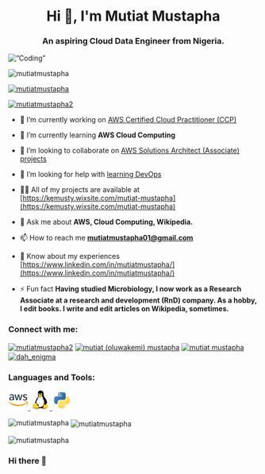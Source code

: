 <h1 align="center">Hi 👋, I'm Mutiat Mustapha</h1>
<h3 align="center">An aspiring Cloud Data Engineer from Nigeria.</h3>
<img align=”right” alt=”Coding” width=”400” src=”https://res.cloudinary.com/practicaldev/image/fetch/s--V-mpRIde--/c_imagga_scale,f_auto,fl_progressive,h_720,q_66,w_1280/https://dev-to-uploads.s3.amazonaws.com/uploads/articles/62tl8vk2bv6lxaze5gn0.gif”>

<p align="left"> <img src="https://komarev.com/ghpvc/?username=mutiatmustapha&label=Profile%20views&color=0e75b6&style=flat" alt="mutiatmustapha" /> </p>

<p align="left"> <a href="https://github.com/ryo-ma/github-profile-trophy"><img src="https://github-profile-trophy.vercel.app/?username=mutiatmustapha" alt="mutiatmustapha" /></a> </p>

<p align="left"> <a href="https://twitter.com/mutiatmustapha2" target="blank"><img src="https://img.shields.io/twitter/follow/mutiatmustapha2?logo=twitter&style=for-the-badge" alt="mutiatmustapha2" /></a> </p>

- 🔭 I’m currently working on [AWS Certified Cloud Practitioner (CCP)](https://aws.amazon.com/certification/certified-cloud-practitioner/?trk=bb34ae6f-5d1d-44c1-bb6e-acd0a6335c78&sc_channel=ps&ef_id=Cj0KCQjwhL6pBhDjARIsAGx8D5-mno4XxyGWmLCSDh991whRBNUSTlFUv3XMgzDXy2Ivl94cQjqlZU4aAkqjEALw_wcB:G:s&s_kwcid=AL!4422!3!653446744771!e!!g!!aws%20cloud%20practitioner%20certification!19926464807!148637730718)

- 🌱 I’m currently learning **AWS Cloud Computing**

- 👯 I’m looking to collaborate on [AWS Solutions Architect (Associate) projects](https://aws.amazon.com/certification/certified-solutions-architect-associate/)

- 🤝 I’m looking for help with [learning DevOps](https://kodekloud.com/courses/the-linux-basics-course/)

- 👨‍💻 All of my projects are available at [https://kemusty.wixsite.com/mutiat-mustapha](https://kemusty.wixsite.com/mutiat-mustapha)

- 💬 Ask me about **AWS, Cloud Computing, Wikipedia.**

- 📫 How to reach me **mutiatmustapha01@gmail.com**

- 📄 Know about my experiences [https://www.linkedin.com/in/mutiatmustapha/](https://www.linkedin.com/in/mutiatmustapha/)

- ⚡ Fun fact **Having studied Microbiology, I now work as a Research Associate at a research and development (RnD) company. As a hobby, I edit books. I write and edit articles on Wikipedia, sometimes.**

<h3 align="left">Connect with me:</h3>
<p align="left">
<a href="https://twitter.com/mutiatmustapha2" target="blank"><img align="center" src="https://raw.githubusercontent.com/rahuldkjain/github-profile-readme-generator/master/src/images/icons/Social/twitter.svg" alt="mutiatmustapha2" height="30" width="40" /></a>
<a href="https://linkedin.com/in/mutiat (oluwakemi) mustapha" target="blank"><img align="center" src="https://raw.githubusercontent.com/rahuldkjain/github-profile-readme-generator/master/src/images/icons/Social/linked-in-alt.svg" alt="mutiat (oluwakemi) mustapha" height="30" width="40" /></a>
<a href="https://fb.com/mutiat mustapha" target="blank"><img align="center" src="https://raw.githubusercontent.com/rahuldkjain/github-profile-readme-generator/master/src/images/icons/Social/facebook.svg" alt="mutiat mustapha" height="30" width="40" /></a>
<a href="https://instagram.com/dah_enigma" target="blank"><img align="center" src="https://raw.githubusercontent.com/rahuldkjain/github-profile-readme-generator/master/src/images/icons/Social/instagram.svg" alt="dah_enigma" height="30" width="40" /></a>
</p>

<h3 align="left">Languages and Tools:</h3>
<p align="left"> <a href="https://aws.amazon.com" target="_blank" rel="noreferrer"> <img src="https://raw.githubusercontent.com/devicons/devicon/master/icons/amazonwebservices/amazonwebservices-original-wordmark.svg" alt="aws" width="40" height="40"/> </a> <a href="https://www.linux.org/" target="_blank" rel="noreferrer"> <img src="https://raw.githubusercontent.com/devicons/devicon/master/icons/linux/linux-original.svg" alt="linux" width="40" height="40"/> </a> <a href="https://www.python.org" target="_blank" rel="noreferrer"> <img src="https://raw.githubusercontent.com/devicons/devicon/master/icons/python/python-original.svg" alt="python" width="40" height="40"/> </a> </p>

<p><img align="left" src="https://github-readme-stats.vercel.app/api/top-langs?username=mutiatmustapha&show_icons=true&locale=en&layout=compact" alt="mutiatmustapha" /></p>

<p>&nbsp;<img align="center" src="https://github-readme-stats.vercel.app/api?username=mutiatmustapha&show_icons=true&locale=en" alt="mutiatmustapha" /></p>

<p><img align="center" src="https://github-readme-streak-stats.herokuapp.com/?user=mutiatmustapha&" alt="mutiatmustapha" /></p>

### Hi there 👋

<!--
**MutiatMustapha/MutiatMustapha** is a ✨ _special_ ✨ repository because its `README.md` (this file) appears on your GitHub profile.

Here are some ideas to get you started:

- 🔭 I’m currently working on ...
- 🌱 I’m currently learning ...
- 👯 I’m looking to collaborate on ...
- 🤔 I’m looking for help with ...
- 💬 Ask me about ...
- 📫 How to reach me: ...
- 😄 Pronouns: ...
- ⚡ Fun fact: ...
-->

